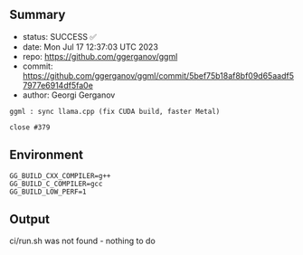 ## Summary

- status: SUCCESS ✅
- date:   Mon Jul 17 12:37:03 UTC 2023
- repo:   https://github.com/ggerganov/ggml
- commit: https://github.com/ggerganov/ggml/commit/5bef75b18af8bf09d65aadf57977e6914df5fa0e
- author: Georgi Gerganov
```
ggml : sync llama.cpp (fix CUDA build, faster Metal)

close #379
```

## Environment

```
GG_BUILD_CXX_COMPILER=g++
GG_BUILD_C_COMPILER=gcc
GG_BUILD_LOW_PERF=1
```

## Output

ci/run.sh was not found - nothing to do
